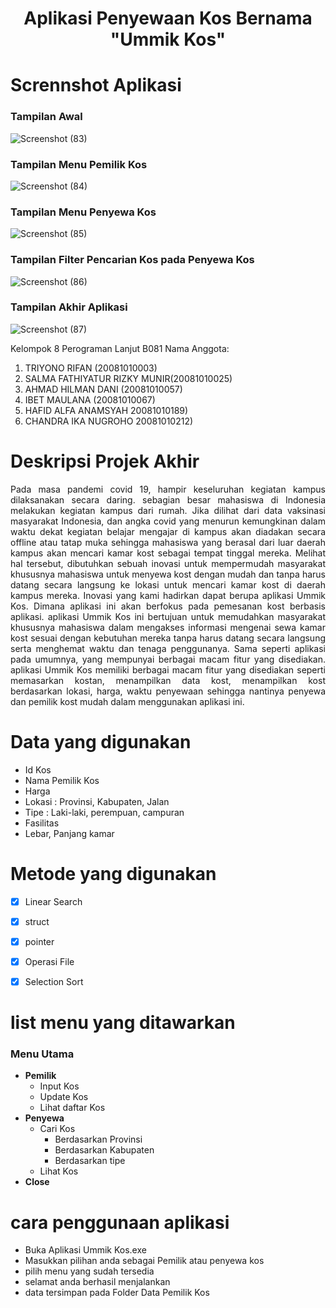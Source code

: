 # <p align = "center">Aplikasi Penyewaan Kos Bernama "Ummik Kos"</p>

# Scrennshot Aplikasi
### Tampilan Awal
![Screenshot (83)](https://user-images.githubusercontent.com/75284893/147586929-64dfa03e-3bf4-48fb-82cb-93ec2a12cc91.png)

### Tampilan Menu Pemilik Kos
![Screenshot (84)](https://user-images.githubusercontent.com/75284893/147586995-ee3cbf12-9e6b-4536-933f-40f2f7017e60.png)

### Tampilan Menu Penyewa Kos
![Screenshot (85)](https://user-images.githubusercontent.com/75284893/147587051-9f104e5f-2fb4-4870-bec9-571350ab7605.png)

### Tampilan Filter Pencarian Kos pada Penyewa Kos
![Screenshot (86)](https://user-images.githubusercontent.com/75284893/147587108-18515be0-9176-4aaa-a697-2e62ab363a91.png)

### Tampilan Akhir Aplikasi
![Screenshot (87)](https://user-images.githubusercontent.com/75284893/147587178-ec052af9-964f-43e1-a601-611b866d82e3.png)

Kelompok 8 Perograman Lanjut B081
Nama Anggota:
  1. TRIYONO RIFAN (20081010003)
  2. SALMA FATHIYATUR RIZKY MUNIR(20081010025)
  3. AHMAD HILMAN DANI (20081010057)
  4. IBET MAULANA (20081010067)
  5. HAFID ALFA ANAMSYAH 20081010189)
  6. CHANDRA IKA NUGROHO 20081010212)

# Deskripsi Projek Akhir
<p align = "justify" >Pada masa pandemi covid 19, hampir keseluruhan kegiatan kampus dilaksanakan secara daring. sebagian besar mahasiswa di Indonesia melakukan kegiatan kampus dari rumah. Jika dilihat dari data vaksinasi masyarakat Indonesia, dan angka covid yang menurun kemungkinan dalam waktu dekat kegiatan belajar mengajar di kampus akan diadakan secara offline atau tatap muka sehingga mahasiswa yang berasal dari luar daerah kampus akan mencari kamar kost sebagai tempat tinggal mereka. Melihat hal tersebut, dibutuhkan sebuah inovasi  untuk mempermudah masyarakat khususnya mahasiswa untuk menyewa kost dengan mudah dan tanpa harus datang secara langsung ke lokasi untuk mencari kamar kost di daerah kampus mereka. Inovasi yang kami hadirkan dapat berupa aplikasi Ummik Kos. Dimana aplikasi ini akan berfokus pada pemesanan kost berbasis aplikasi. aplikasi Ummik Kos ini bertujuan untuk memudahkan masyarakat khususnya mahasiswa dalam mengakses informasi mengenai sewa kamar kost sesuai dengan kebutuhan mereka tanpa harus datang secara langsung serta menghemat waktu dan tenaga penggunanya. Sama seperti aplikasi pada umumnya, yang mempunyai berbagai macam fitur yang disediakan. aplikasi Ummik Kos memiliki berbagai macam fitur yang disediakan seperti memasarkan kostan, menampilkan data kost, menampilkan kost berdasarkan lokasi, harga, waktu penyewaan sehingga nantinya penyewa dan pemilik kost  mudah dalam menggunakan aplikasi ini. </p>
 

# Data yang digunakan
 - Id Kos
 - Nama Pemilik Kos
 - Harga
 - Lokasi : Provinsi, Kabupaten, Jalan
 - Tipe : Laki-laki, perempuan, campuran
 - Fasilitas
 - Lebar, Panjang kamar

# Metode yang digunakan
- [x] Linear Search
- [x] struct
- [x] pointer
- [x] Operasi File
- [x] Selection Sort


# list menu yang ditawarkan
### Menu Utama
 - **Pemilik**
    - Input Kos
    - Update Kos
    - Lihat daftar Kos
 - **Penyewa**
    - Cari Kos
        - Berdasarkan Provinsi
        - Berdasarkan Kabupaten
        - Berdasarkan tipe
    - Lihat Kos
 - **Close**

# cara penggunaan aplikasi
- Buka Aplikasi Ummik Kos.exe
- Masukkan pilihan anda sebagai Pemilik atau penyewa kos
- pilih menu yang sudah tersedia
- selamat anda berhasil menjalankan
- data tersimpan pada Folder Data Pemilik Kos
